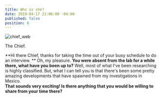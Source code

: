 ```yaml
---
title: Who is she?
date: 2019-04-17 22:06:00 -04:00
published: false
position: 8
---
```


![chief_web](/uploads/chief_web)

The Chief. 

\*\*Hi there Chief, thanks for taking the time out of your busy schedule to do an interview. \*\*
Oh, my pleasure.
**You were absent from the lab for a while there, what have you been up to?**
Well, most of what I've been researching is highly classified. But, what I can tell you is that there's been some pretty amazing developments that have spawned from my investigations in Mexico.\
**That sounds very exciting! Is there anything that you would be willing to share from your time there?**
